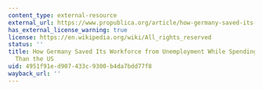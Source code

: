 ```yaml
---
content_type: external-resource
external_url: https://www.propublica.org/article/how-germany-saved-its-workforce-from-unemployment-while-spending-less-per-person-than-the-u-s
has_external_license_warning: true
license: https://en.wikipedia.org/wiki/All_rights_reserved
status: ''
title: How Germany Saved Its Workforce from Unemployment While Spending Less Per Person
  Than the US
uid: 4951f91e-d907-433c-9300-b4da7bdd77f8
wayback_url: ''
---
```

